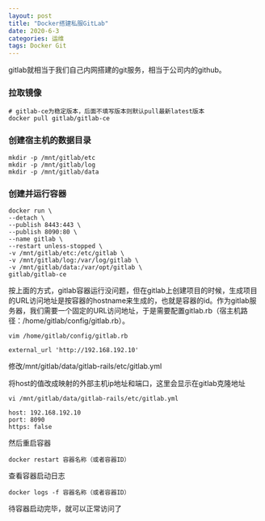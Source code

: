 ```yaml
---
layout: post
title: "Docker搭建私服GitLab"
date: 2020-6-3
categories: 运维
tags: Docker Git
--- 
```



gitlab就相当于我们自己内网搭建的git服务，相当于公司内的github。

### 拉取镜像

```
# gitlab-ce为稳定版本，后面不填写版本则默认pull最新latest版本
docker pull gitlab/gitlab-ce
```

### 创建宿主机的数据目录

```
mkdir -p /mnt/gitlab/etc
mkdir -p /mnt/gitlab/log
mkdir -p /mnt/gitlab/data
```

### 创建并运行容器

```
docker run \
--detach \
--publish 8443:443 \
--publish 8090:80 \
--name gitlab \
--restart unless-stopped \
-v /mnt/gitlab/etc:/etc/gitlab \
-v /mnt/gitlab/log:/var/log/gitlab \
-v /mnt/gitlab/data:/var/opt/gitlab \
gitlab/gitlab-ce
```

按上面的方式，gitlab容器运行没问题，但在gitlab上创建项目的时候，生成项目的URL访问地址是按容器的hostname来生成的，也就是容器的id。作为gitlab服务器，我们需要一个固定的URL访问地址，于是需要配置gitlab.rb（宿主机路径：/home/gitlab/config/gitlab.rb）。

```
vim /home/gitlab/config/gitlab.rb
```

```
external_url 'http://192.168.192.10'
```

修改/mnt/gitlab/data/gitlab-rails/etc/gitlab.yml

将host的值改成映射的外部主机ip地址和端口，这里会显示在gitlab克隆地址

```
vi /mnt/gitlab/data/gitlab-rails/etc/gitlab.yml
```

```
host: 192.168.192.10
port: 8090
https: false
```

然后重启容器

```
docker restart 容器名称（或者容器ID）
```

查看容器启动日志

```
docker logs -f 容器名称（或者容器ID）
```

待容器启动完毕，就可以正常访问了
